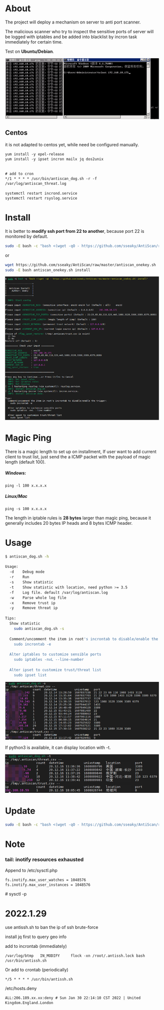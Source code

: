 # About

The project will deploy a mechanism on server to anti port scanner.

The malicious scanner who try to inspect the sensitive ports of server will be logged with iptables and be added into blacklist by incron task immediately for certain time.

Test on **Ubuntu/Debian**.

![install](img/test.gif)



## Centos

it is not adapted to centos yet, while need be configured manually.

```
yum install -y epel-release
yum install -y ipset incron mailx jq dos2unix


# add to cron
*/1 * * * * /usr/bin/antiscan_dog.sh -r -f /var/log/antiscan_threat.log

systemctl restart incrond.service
systemctl restart rsyslog.service
```



# **Install**

It is better to **modify ssh port from 22 to another**, because port 22 is monitored by default.

```bash
sudo -E bash -c "bash <(wget -qO - https://github.com/sseaky/AntiScan/raw/master/antiscan_onekey.sh) install"
```

or

```bash
wget https://github.com/sseaky/AntiScan/raw/master/antiscan_onekey.sh
sudo -E bash antiscan_onekey.sh install
```

![install](img/install.png)

# Magic Ping

There is a magic length to set up on installment, If user want to add current client to trust list, just send the a ICMP packet with the payload of magic length (default 100).

##### Windows:

```
ping -l 100 x.x.x.x
```

##### Linux/Mac

```
ping -s 100 x.x.x.x
```

The length in iptable rules is **28 bytes** larger than magic ping, because it generally includes 20 bytes IP heads and 8 bytes ICMP header.

# Usage

```bash
$ antiscan_dog.sh -h

Usage:
  -d    Debug mode
  -r    Run
  -s    Show statistic
  -t    Show statistic with location, need python >= 3.5
  -f    Log file. default /var/log/antiscan.log
  -w    Parse whole log file
  -x    Remove trust ip
  -y    Remove threat ip

Tips:
  Show statistic
    sudo antiscan_dog.sh -s

  Comment/uncomment the item in root's incrontab to disable/enable the trigger:
    sudo incrontab -e

  Alter iptables to customize sensible ports
    sudo iptables -nvL --line-number

  Alter ipset to customize trust/threat list
    sudo ipset list

```

![install](img/show.png)

If python3 is available, it can display location with -t.

![install](img/show_loc.png)

# Update

```bash
sudo -E bash -c "bash <(wget -qO - https://github.com/sseaky/AntiScan/raw/master/antiscan_onekey.sh) update"
```



# Note

### tail: inotify resources exhausted

Append to /etc/sysctl.php

```
fs.inotify.max_user_watches = 1048576
fs.inotify.max_user_instances = 1048576
```

\# sysctl -p



# 2022.1.29

use antissh.sh to ban the ip of ssh brute-force

install jq first to query geo info



add to incrontab (immediately)

```
/var/log/btmp   IN_MODIFY     flock -xn /root/.antissh.lock bash /usr/bin/antissh.sh
```

Or add to crontab (periodically)

```
*/5 * * * * /usr/bin/antissh.sh
```



/etc/hosts.deny

```
ALL:206.189.xx.xx:deny # Sun Jan 30 22:14:10 CST 2022 | United Kingdom.England.London
```



